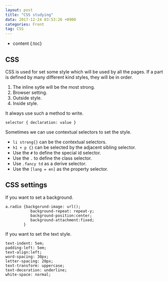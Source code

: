 ```yaml
---
layout: post
title: "CSS studying"
data: 2017-12-24 03:53:26 +0900
categories: Front
tag: CSS
---
```


* content
{:toc}









CSS
-----
CSS is used for set some style which will be used by all the pages.
If a part is defined by many different kind styles, they will be in order.

1. The inline sytle will be the most strong.
2. Browser setting.
3. Outside style.
4. Inside style.

It always use such a method to write.

```
selector { declaration: value }
```

Sometimes we can use contextual selectors to set the style. 

* `li strong{}` can be the contextual selectors.
* `h1 + p {}` can be selected by the adjacent sibling selector.
* Use the `#` to define the special id selector.
* Use the `.` to define the class selector.
* Use `.fancy td` as a derive selector.
* Use the `[lang = en]` as the property selector.

CSS settings
----
If you want to set a background.

```
a.radio {backgorund-image: url();
		   background-repeat: repeat-y;
		   background-position:center;
		   background-attachment:fixed;
		}
```

If you want to set the text style.

```
text-indent: 5em;
padding-left: 5em;
text-align:left;
word-spacing: 30px;
letter-spacing: 20px;
text-transform: uppercase;
text-decoration: underline;
white-space: normal;
```



